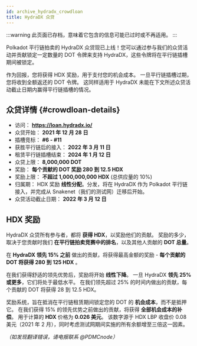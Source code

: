 ```yaml
---
id: archive_hydradx_crowdloan
title: HydraDX 众贷
---
```


:::warning
此页面已存档，意味着它包含的信息可能已过时或不再适用。
:::

Polkadot 平行链拍卖的 HydraDX 众贷现已上线！您可以通过参与我们的众贷活动并贡献锁定一定数量的 DOT 令牌来支持 HydraDX，这些令牌将在平行链插槽期间被锁定。

作为回报，您将获得 HDX 奖励，用于支付您的机会成本。 一旦平行链插槽过期，您将收到全额返还的 DOT 令牌。 这同样适用于 HydraDX 未能在下文所述众贷活动截止日期内赢得平行链插槽的情况。

## 众贷详情 {#crowdloan-details}
* 访问： **https://loan.hydradx.io/** 
* 众贷开始： **2021 年 12 月 28 日** 
* 插槽竞标： **#6 - #11**
* 获胜平行链后的接入： **2022 年 3 月 11 日**
* 租赁平行链插槽结束： **2024 年 1 月 12 日**
* 众贷上限： **8,000,000 DOT**
* 奖励： **每个贡献的 DOT 奖励 280 到 12.5 HDX**
* 奖励上限： **不超过 1,000,000,000 HDX** (总供应量的 10%)
* 归属期： HDX 奖励 **线性分配**。分发，将在 HydraDX 作为 Polkadot 平行链接入，并完成从 Snakenet（我们的测试网）迁移后开始。
* 众贷活动截止日期： **2022 年 3 月 12 日**

## HDX 奖励
HydraDX 众贷所有参与者，都将 **获得 HDX**，以奖励他们的贡献。 奖励的多少，取决于您贡献时我们 **在平行链拍卖竞赛中的排名**，以及其他人贡献的 **DOT 总量**。

在 **HydraDX 领先 15% 之前** 做出的贡献，将获得最高金额的奖励 -  **每个贡献的 DOT 将获得 280 到 125 HDX** 。

在我们获得舒适的领先优势后，奖励将开始 **线性下降**。 一旦 HydraDX **领先 25% 或更多**，它们将处于最低水平。 在我们领先超过 25% 的时间内做出的贡献，每个贡献的 DOT 将获得 28 到 12.5 HDX。

奖励系统，旨在抵消在平行链租赁期间锁定您的 DOT 的 **机会成本**，而不是抵押它。 在我们获得 15% 的领先优势之前做出的贡献，将获得 **全部机会成本的补偿**。 用于计算的 **HDX** 价格为 **0.026 美元**。 该数字源于 HDX LBP 收盘价 0.08 美元（2021 年 2 月），同时考虑测试网期间实施的所有余额增至三倍这一因素。

*（如发现翻译错误，请电报联系 @PDMCnode）*